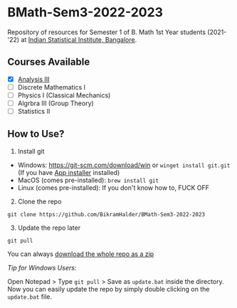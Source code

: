# BMath-Sem3-2022-2023

Repository of resources for Semester 1 of B. Math 1st Year students (2021-'22) at [Indian Statistical Institute, Bangalore](https://www.isibang.ac.in).

## Courses Available

- [X] [Analysis III](Analysis-3)
- [ ] Discrete Mathematics I
- [ ] Physics I (Classical Mechanics)
- [ ] Algrbra III (Group Theory)
- [ ] Statistics II

## How to Use?

1. Install git
  - Windows: https://git-scm.com/download/win or `winget install git.git` (If you have [App installer](https://www.microsoft.com/en-us/p/app-installer/9nblggh4nns1) installed)
  - MacOS (comes pre-installed): `brew install git`
  - Linux (comes pre-installed): If you don't know how to, FUCK OFF
2. Clone the repo
```
git clone https://github.com/BikramHalder/BMath-Sem3-2022-2023
```
3. Update the repo later
```
git pull
```

You can always [download the whole repo as a zip](https://github.com/BikramHalder/BMath-Sem1-2021--22/archive/refs/heads/master.zip)

*Tip for Windows Users:* 

Open Notepad > Type `git pull` > Save as `update.bat` inside the directory. Now you can easily update the repo by simply double clicking on the `update.bat` file.